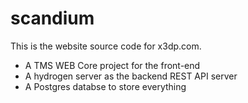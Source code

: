 # scandium

This is the website source code for x3dp.com. 
- A TMS WEB Core project for the front-end
- A hydrogen server as the backend REST API server
- A Postgres databse to store everything
